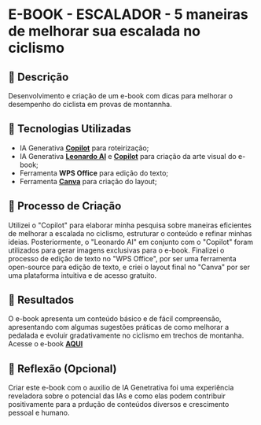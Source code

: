 # E-BOOK - ESCALADOR - 5 maneiras de melhorar sua escalada no ciclismo

## 📒 Descrição
Desenvolvimento e criação de um e-book com dicas para melhorar o desempenho do ciclista em provas de montannha.

## 🤖 Tecnologias Utilizadas
- IA Generativa **[Copilot](http://copilot.microsoft.com)** para roteirização;
- IA Generativa **[Leonardo AI](https://leonardo.ai)** e **[Copilot](http://copilot.microsoft.com)** para criação da arte visual do e-book;
- Ferramenta **WPS Office** para edição do texto;
- Ferramenta **[Canva](https://canva.com)** para criação do layout;

## 🧐 Processo de Criação
Utilizei o "Copilot" para elaborar minha pesquisa sobre maneiras eficientes de melhorar a escalada no ciclismo, estruturar o conteúdo e refinar minhas ideias. Posteriormente, o "Leonardo AI" em conjunto com o "Copilot" foram utilizados para gerar imagens exclusivas para o e-book. Finalizei o processo de edição de texto no "WPS Office", por ser uma ferramenta open-source para edição de texto, e criei o layout final no "Canva" por ser uma plataforma intuitiva e de acesso gratuito.

## 🚀 Resultados
O e-book apresenta um conteúdo básico e de fácil compreensão, apresentando com algumas sugestões práticas de como melhorar a pedalada e evoluir gradativamente no ciclismo em trechos de montanha.
Acesse o e-book **[AQUI](https://smallpdf.com/pt/file#s=fc9ef22c-2bcf-4c9f-a35f-851b6650b607)**

## 💭 Reflexão (Opcional)
Criar este e-book com o auxilio de IA Genetrativa foi uma experiência reveladora sobre o potencial das IAs e como elas podem contribuir positivamente para a prdução de conteúdos diversos e crescimento pessoal e humano.
